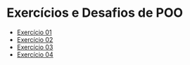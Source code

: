 # Exercícios e Desafios de POO

- [Exercício 01](/src/exercicio01)
- [Exercício 02](/src/exercicio02)
- [Exercício 03](/src/exercicio03)
- [Exercício 04](/src/exercicio04)
